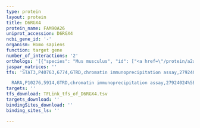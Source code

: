 ```yaml
---
type: protein
layout: protein
title: D6RGX4
protein_name: FAM90A26
uniprot_accession: D6RGX4
ncbi_gene_id: '-'
organism: Homo sapiens
function: target gene
number_of_interactions: '2'
orthologs: '[{"species": "Mus musculus", "id": ["<a href=\"/protein/a2a4e2\">A2A4E2</a>", "<a href=\"/protein/q9d4f3\">Q9D4F3</a>"]}, {"species": "Rattus norvegicus", "id": ["A0A0G2KA60"]}]'
jaspar_matrices: ''
tfs: 'STAT3,P40763,6774,GTRD,chromatin immunoprecipitation assay,27924024%5Buid%5D,No

  RARA,P10276,5914,GTRD,chromatin immunoprecipitation assay,27924024%5Buid%5D,No'
targets: ''
tfs_download: TFLink_tfs_of_D6RGX4.tsv
targets_download: ''
bindingSites_download: ''
binding_sites_ls: ''

---
```

